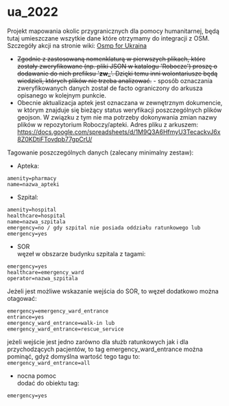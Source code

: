 # ua_2022
Projekt mapowania okolic przygranicznych dla pomocy humanitarnej, będą tutaj umieszczane wszytkie dane które otrzymamy do integracji z OSM. Szczegóły akcji na stronie wiki: [Osmp for Ukraina](https://wiki.openstreetmap.org/wiki/Osmp_for_Ukraina)

* ~~Zgodnie z zastosowaną nomenklaturą w pierwszych plikach, które zostały zweryfikowane (np. pliki JSON w katalogu 'Robocze') proszę o dodawanie do nich prefiksu '**zw_**'. Dzięki temu inni wolontariusze będą wiedzieli, których plików nie trzeba analizować.~~ - sposób oznaczania zweryfikowanych danych został de facto ograniczony do arkusza opisanego w kolejnym punkcie.
* Obecnie aktualizacja aptek jest oznaczana w zewnętrznym dokumencie, w którym znajduje się bieżący status weryfikacji poszczególnych plików geojson. W związku z tym nie ma potrzeby dokonywania zmian nazwy plików w repozytorium Roboczy/apteki. Adres pliku z arkuszem: https://docs.google.com/spreadsheets/d/1M9Q3A6HfmyU3TecackvJ6x8Z0KDtiFTovdpb77gpCrU/

Tagowanie poszczególnych danych (zalecany minimalny zestaw):
* Apteka:
```
amenity=pharmacy
name=nazwa_apteki
```

* Szpital:
```
amenity=hospital
healthcare=hospital
name=nazwa_szpitala
emergency=no / gdy szpital nie posiada oddziału ratunkowego lub
emergency=yes
```

* SOR<br>
węzeł w obszarze budynku szpitala z tagami:
```
emergency=yes
healthcare=emergency_ward
operator=nazwa_szpitala
```
Jeżeli jest możliwe wskazanie wejścia do SOR, to węzeł dodatkowo można otagować:
```
emergency=emergency_ward_entrance
entrance=yes
emergency_ward_entrance=walk-in lub
emergency_ward_entrance=rescue_service
```
jeżeli wejście jest jedno zarówno dla służb ratunkowych jak i dla przychodzących pacjentów, to tag emergency_ward_entrance można pominąć, gdyż domyślna wartość tego tagu to: ```emergency_ward_entrance=all```

* nocna pomoc<br>
dodać do obiektu tag:
```
emergency=yes
```
